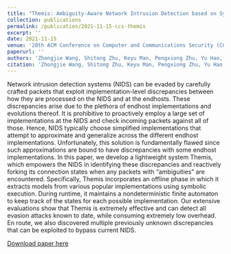 ```yaml
---
title: "Themis: Ambiguity-Aware Network Intrusion Detection based on Symbolic Model Comparison"
collection: publications
permalink: /publication/2021-11-15-ccs-themis
excerpt: ''
date: 2021-11-15
venue: '28th ACM Conference on Computer and Communications Security (CCS)'
paperurl: ''
authors: 'Zhongjie Wang, Shitong Zhu, Keyu Man, Pengxiong Zhu, Yu Hao, Zhiyun Qian, Srikanth V. Krishnamurthy, Tom La Porta, Michael J. De Lucia'
citation: 'Zhongjie Wang, Shitong Zhu, Keyu Man, Pengxiong Zhu, Yu Hao, Zhiyun Qian, Srikanth V. Krishnamurthy, Tom La Porta, Michael J. De Lucia. Themis: Ambiguity-Aware Network Intrusion Detection based on Symbolic Model Comparison. In Proceedings of the 2021 ACM SIGSAC Conference on Computer and Communications Security (CCS ’21). Association for Computing Machinery, Virtual Event, Republic of Korea. DOI:https://doi.org/10.1145/3460120.3484762'
---
```

Network intrusion detection systems (NIDS) can be evaded by carefully crafted packets that exploit implementation-level discrepancies between how they are processed on the NIDS and at the endhosts. These discrepancies arise due to the plethora of endhost implementations and evolutions thereof. It is prohibitive to proactively employ a large set of implementations at the NIDS and check incoming packets against all of those. Hence, NIDS typically choose simplified implementations that attempt to approximate and generalize across the different endhost implementations. Unfortunately, this solution is fundamentally flawed since such approximations are bound to have discrepancies with some endhost implementations. In this paper, we develop a lightweight system Themis, which empowers the NIDS in identifying these discrepancies and reactively forking its connection states when any packets with “ambiguities” are encountered. Specifically, Themis incorporates an offline phase in which it extracts models from various popular implementations using symbolic execution. During runtime, it maintains a nondeterministic finite automaton to keep track of the states for each possible implementation. Our extensive evaluations show that Themis is extremely effective and can detect all evasion attacks known to date, while consuming extremely low overhead. En route, we also discovered multiple previously unknown discrepancies that can be exploited to bypass current NIDS.

[Download paper here](https://zhongjie.me/files/ccs21_themis.pdf)

